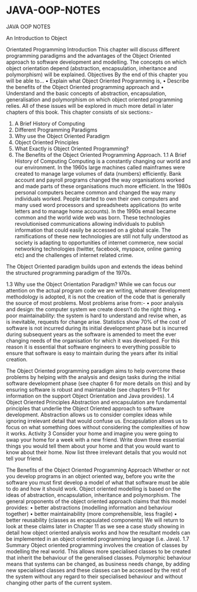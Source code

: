 # JAVA-OOP-NOTES

JAVA OOP NOTES

An Introduction to Object

Orientated Programming
Introduction
This chapter will discuss different programming paradigms and the advantages of the Object Oriented
approach to software development and modelling. The concepts on which object orientation depend
(abstraction, encapsulation, inheritance and polymorphism) will be explained.
Objectives
By the end of this chapter you will be able to...
• Explain what Object Oriented Programming is,
• Describe the benefits of the Object Oriented programming approach and
• Understand and the basic concepts of abstraction, encapsulation, generalisation and
polymorphism on which object oriented programming relies.
All of these issues will be explored in much more detail in later chapters of this book.
This chapter consists of six sections:-
1) A Brief History of Computing
2) Different Programming Paradigms
3) Why use the Object Oriented Paradigm
4) Object Oriented Principles
5) What Exactly is Object Oriented Programming?
6) The Benefits of the Object Oriented Programming Approach.
1.1 A Brief History of Computing
Computing is a constantly changing our world and our environment. In the 1960s large machines called
mainframes were created to manage large volumes of data (numbers) efficiently. Bank account and payroll
programs changed the way organisations worked and made parts of these organisations much more efficient.
In the 1980s personal computers became common and changed the way many individuals worked. People
started to own their own computers and many used word processors and spreadsheets applications (to
write letters and to manage home accounts). In the 1990s email became common and the world wide web
was born. These technologies revolutionised communications allowing individuals to publish information
that could easily be accessed on a global scale. The ramifications of these new technologies are still not
fully understood as society is adapting to opportunities of internet commerce, new social networking
technologies (twitter, facebook, myspace, online gaming etc) and the challenges of internet related crime.


The Object Oriented paradigm builds upon and extends the ideas behind the structured programming
paradigm of the 1970s.

1.3 Why use the Object Orientation Paradigm?
While we can focus our attention on the actual program code we are writing, whatever development
methodology is adopted, it is not the creation of the code that is generally the source of most problems.
Most problems arise from:-
• poor analysis and design: the computer system we create doesn’t do the right thing.
• poor maintainability: the system is hard to understand and revise when, as is inevitable,
requests for change arise.
Statistics show 70% of the cost of software is not incurred during its initial development phase but is
incurred during subsequent years as the software is amended to meet the ever changing needs of the
organisation for which it was developed. For this reason it is essential that software engineers to everything
possible to ensure that software is easy to maintain during the years after its initial creation.

The Object Oriented programming paradigm aims to help overcome these problems by helping with the
analysis and design tasks during the initial software development phase (see chapter 6 for more details
on this) and by ensuring software is robust and maintainable (see chapters 9–11 for information on the
support Object Orientation and Java provides).
1.4 Object Oriented Principles
Abstraction and encapsulation are fundamental principles that underlie the Object Oriented approach to
software development. Abstraction allows us to consider complex ideas while ignoring irrelevant detail
that would confuse us. Encapsulation allows us to focus on what something does without considering
the complexities of how it works.
Activity 3
Consider your home and imagine you were going to swap your home for a week with a
new friend.
Write down three essential things you would tell them about your home and that you would
want to know about their home.
Now list three irrelevant details that you would not tell your friend.

The Benefits of the Object Oriented Programming Approach
Whether or not you develop programs in an object oriented way, before you write the software you must
first develop a model of what that software must be able to do and how it should work. Object oriented
modelling is based on the ideas of abstraction, encapsulation, inheritance and polymorphism.
The general proponents of the object oriented approach claims that this model provides:
• better abstractions (modelling information and behaviour together)
• better maintainability (more comprehensible, less fragile)
• better reusability (classes as encapsulated components)
We will return to look at these claims later in Chapter 11 as we see a case study showing in detail how
object oriented analysis works and how the resultant models can be implemented in an object oriented
programming language (i.e. Java).
1.7 Summary
Object oriented programming involves the creation of classes by modelling the real world. This allows
more specialised classes to be created that inherit the behaviour of the generalised classes. Polymorphic
behaviour means that systems can be changed, as business needs change, by adding new specialised
classes and these classes can be accessed by the rest of the system without any regard to their specialised
behaviour and without changing other parts of the current system.



